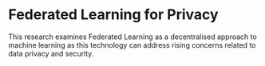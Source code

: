# Federated Learning for Privacy
This research examines Federated Learning as a decentralised approach to machine learning as this technology can address rising concerns related to data privacy and security.
